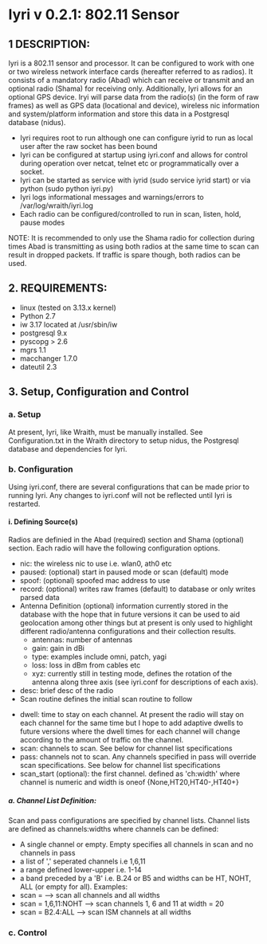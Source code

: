 # Iyri v 0.2.1: 802.11 Sensor

## 1 DESCRIPTION:
Iyri is a 802.11 sensor and processor. It can be configured to work with one or two wireless network interface cards (hereafter referred to as radios). It consists of a mandatory radio (Abad) which can receive or transmit and an optional radio (Shama) for receiving only. Additionally, Iyri allows for an optional GPS device. Iryi will parse data from the radio(s) (in the form of raw frames) as well as GPS data (locational and device), wireless nic information and system/platform information and store this data in a Postgresql database (nidus). 
 * Iyri requires root to run although one can configure iyrid to run as local user after the raw socket has been bound
 * Iyri can be configured at startup using iyri.conf and allows for control during operation over netcat, telnet etc or programmatically over a socket. 
 * Iyri can be started as service with iyrid (sudo service iyrid start) or via python (sudo python iyri.py)
 * Iyri logs informational messages and warnings/errors to /var/log/wraith/iyri.log
 * Each radio can be configured/controlled to run in scan, listen, hold, pause modes

NOTE: It is recommended to only use the Shama radio for collection during times Abad is transmitting as using both radios at the same time to scan can result in dropped packets. If traffic is spare though, both radios can be used. 

## 2. REQUIREMENTS: 
 * linux (tested on 3.13.x kernel)
 * Python 2.7
 * iw 3.17 located at /usr/sbin/iw
 * postgresql 9.x
 * pyscopg > 2.6
 * mgrs 1.1
 * macchanger 1.7.0
 * dateutil 2.3

## 3. Setup, Configuration and Control

### a. Setup
At present, Iyri, like Wraith, must be manually installed. See Configuration.txt in the Wraith directory to setup nidus, the Postgresql database and dependencies for Iyri.

### b. Configuration
Using iyri.conf, there are several configurations that can be made prior to running Iyri. Any changes to iyri.conf will not be reflected until Iyri is restarted.

#### i. Defining Source(s)
Radios are definied in the Abad (required) section and Shama (optional) section. Each radio will have the following configuration options. 

 * nic: the wireless nic to use i.e. wlan0, ath0 etc
 * paused: (optional) start in paused mode or scan (default) mode
 * spoof: (optional) spoofed mac address to use
 * record: (optional) writes raw frames (default) to database or only writes parsed data
 * Antenna Definition (optional) information currently stored in the database with the hope that in future versions it can be used to aid geolocation among other things but at present is only used to highlight different radio/antenna configurations and their collection results.
   - antennas: number of antennas
   - gain: gain in dBi
   - type: examples include omni, patch, yagi
   - loss: loss in dBm from cables etc
   - xyz: currently still in testing mode, defines the rotation of the antenna along three axis (see iyri.conf for descriptions of each axis).
 * desc: brief desc of the radio
 * Scan routine defines the initial scan routine to follow
  - dwell: time to stay on each channel. At present the radio will stay on each channel for the same time but I hope to add adaptive dwells to future versions where the dwell times for each channel will change according to the amount of traffic on the channel.
  - scan: channels to scan. See below for channel list specifications
  - pass: channels not to scan. Any channels specified in pass will override scan specifications. See below for channel list specifications
  - scan_start (optional): the first channel. defined as 'ch:width' where channel is numeric and width is oneof {None,HT20,HT40-,HT40+}

##### a. Channel List Definition:
Scan and pass configurations are specified by channel lists. Channel lists are defined as channels:widths where channels can be defined:
 * A single channel or empty. Empty specifies all channels in scan and no channels in pass
 * a list of ',' seperated channels i.e 1,6,11
 * a range defined lower-upper i.e. 1-14
 * a band preceded by a 'B' i.e. B.24 or B5
and widths can be HT, NOHT, ALL (or empty for all). Examples:
 * scan = --> scan all channels and all widths
 * scan = 1,6,11:NOHT --> scan channels 1, 6 and 11 at width = 20
 * scan = B2.4:ALL --> scan ISM channels at all widths

### c. Control
